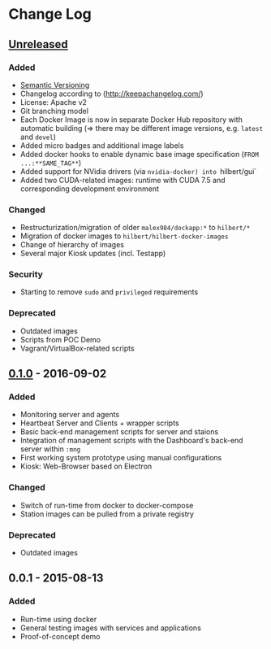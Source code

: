 # Change Log

## [Unreleased]

### Added
- [Semantic Versioning](http://semver.org/)
- Changelog according to (http://keepachangelog.com/)
- License: Apache v2
- Git branching model
- Each Docker Image is now in separate Docker Hub repository with automatic building (=> there may be different image versions, e.g. `latest` and `devel`)
- Added micro badges and additional image labels
- Added docker hooks to enable dynamic base image specification (`FROM ...:**SAME_TAG**`)
- Added support for NVidia drivers (via `nvidia-docker) into `hilbert/gui`
- Added two CUDA-related images: runtime with CUDA 7.5 and corresponding development environment

### Changed
- Restructurization/migration of older `malex984/dockapp:*` to `hilbert/*`
- Migration of docker images to `hilbert/hilbert-docker-images`
- Change of hierarchy of images
- Several major Kiosk updates (incl. Testapp)


### Security 
- Starting to remove `sudo` and `privileged` requirements 

### Deprecated
- Outdated images
- Scripts from POC Demo
- Vagrant/VirtualBox-related scripts


## [0.1.0] - 2016-09-02
### Added
- Monitoring server and agents
- Heartbeat Server and Clients + wrapper scripts
- Basic back-end management scripts for server and staions
- Integration of management scripts with the Dashboard's back-end server within `:mng`
- First working system prototype using manual configurations
- Kiosk: Web-Browser based on Electron

### Changed
- Switch of run-time from docker to docker-compose
- Station images can be pulled from a private registry

### Deprecated
- Outdated images

## 0.0.1 - 2015-08-13
### Added
- Run-time using docker
- General testing images with services and applications
- Proof-of-concept demo


[Unreleased]: https://github.com/hilbert/hilbert-docker-images/compare/v0.1.0...HEAD
[0.1.0]: https://github.com/hilbert/hilbert-docker-images/compare/v0.0.1...v0.1.0
